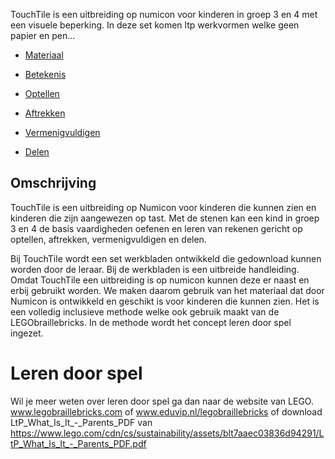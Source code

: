 
TouchTile is een uitbreiding op numicon voor kinderen in groep 3 en 4 met een visuele beperking.
In deze set komen ltp werkvormen welke geen papier en pen...

* [Materiaal](ltp/materiaal.md) 

* [Betekenis](ltp/betekenis.md)
* [Optellen](ltp/optellen.md)
* [Aftrekken](ltp/aftrekken.md)
* [Vermenigvuldigen](ltp/vermenigvuldigen.md)
* [Delen](ltp\delen.md)

## Omschrijving
TouchTile is een uitbreiding op Numicon voor kinderen die kunnen zien en kinderen die zijn aangewezen op tast. Met de stenen kan een kind in groep 3 en 4 de basis vaardigheden oefenen en leren van rekenen gericht op optellen, aftrekken, vermenigvuldigen en delen.

Bij TouchTile wordt een set werkbladen ontwikkeld die gedownload kunnen worden door de leraar. Bij de werkbladen is een uitbreide handleiding. Omdat TouchTile een uitbreiding is op numicon kunnen deze er naast en erbij gebruikt worden. We maken daarom gebruik van het materiaal dat door Numicon is ontwikkeld en geschikt is voor kinderen die kunnen zien. Het is een volledig inclusieve methode welke ook gebruik maakt van de LEGObraillebricks. In de methode wordt het concept leren door spel ingezet.

# Leren door spel
Wil je meer weten over leren door spel ga dan naar de website van LEGO. www.legobraillebricks.com of www.eduvip.nl/legobraillebricks of download  LtP_What_Is_It_-_Parents_PDF van https://www.lego.com/cdn/cs/sustainability/assets/blt7aaec03836d94291/LtP_What_Is_It_-_Parents_PDF.pdf
